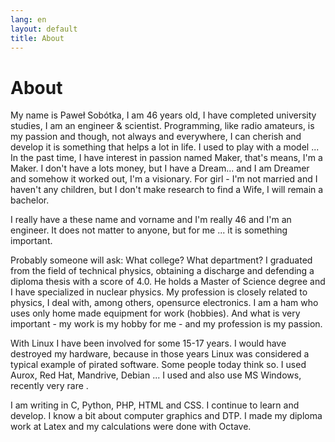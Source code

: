 ```yaml
---
lang: en
layout: default
title: About
---
```


# About

My name is Paweł Sobótka, I am 46 years old, I have completed university studies, I am an engineer & scientist. Programming, like radio amateurs, is my passion and though, not always and everywhere, I can cherish and develop it is something that helps a lot in life. I used to play with a model ... In the past time, I have interest in passion named Maker, that's means, I'm a Maker. I don't have a lots money, but I have a Dream... and I am Dreamer and somehow it worked out, I'm a visionary. For girl - I'm not married and I haven't any children, but I don't make research to find a Wife, I will remain a bachelor. 

I really have a these name and vorname and  I'm really 46 and I'm an engineer. It does not matter to anyone, but for me ... it is something important.

Probably someone will ask: What college? What department? I graduated from the field of technical physics, obtaining a discharge and defending a diploma thesis with a score of 4.0. He holds a Master of Science degree and I have specialized in nuclear physics. My profession is closely related to physics, I deal with, among others, opensurce electronics. I am a ham who uses only home made equipment for work (hobbies). And what is very important - my work is my hobby for me - and my profession is my passion.

With Linux I have been involved for some 15-17 years. I would have destroyed my hardware, because in those years Linux was considered a typical example of pirated software. Some people today think so. I used Aurox, Red Hat, Mandrive, Debian ... I used and also use MS Windows, recently very rare .

I am writing in C, Python, PHP, HTML and CSS. I continue to learn and develop. I know a bit about computer graphics and DTP. I made my diploma work at Latex and my calculations were done with Octave.

